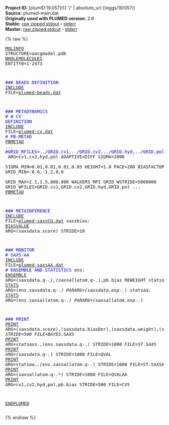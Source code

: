 **Project ID:** [plumID:19.057]({{ '/' | absolute_url }}eggs/19/057/)  
**Source:** plumed-main.dat  
**Originally used with PLUMED version:** 2.6  
**Stable:** [raw zipped stdout](plumed-main.dat.plumed.stdout.txt.zip) - [stderr](plumed-main.dat.plumed.stderr)  
**Master:** [raw zipped stdout](plumed-main.dat.plumed_master.stdout.txt.zip) - [stderr](plumed-main.dat.plumed_master.stderr)  

{% raw %}<pre>
<a href="https://plumed.github.io/doc-master/user-doc/html/_m_o_l_i_n_f_o.html">MOLINFO</a> STRUCTURE=aacgmodel.pdb
<a href="https://plumed.github.io/doc-master/user-doc/html/_w_h_o_l_e_m_o_l_e_c_u_l_e_s.html">WHOLEMOLECULES</a> ENTITY0=1-2473

<span style="color:blue">### BEADS DEFINITION</span>
<a href="https://plumed.github.io/doc-master/user-doc/html/_i_n_c_l_u_d_e.html">INCLUDE</a> FILE=<a href="plumed-beads.dat.html">plumed-beads.dat</a> 


<span style="color:blue">### METADYNAMICS</span>
<span style="color:blue">#</span>
<span style="color:blue"># CV DEFINITION</span>
<a href="https://plumed.github.io/doc-master/user-doc/html/_i_n_c_l_u_d_e.html">INCLUDE</a> FILE=<a href="plumed-cv.dat.html">plumed-cv.dat</a>
<span style="color:blue"># PB-METAD</span>
<a href="https://plumed.github.io/doc-master/user-doc/html/_p_b_m_e_t_a_d.html">PBMETAD</a> ...
 	<span style="color:blue">#GRID_RFILES=../GRID.cv1,../GRID.cv2,../GRID.hyd,../GRID.pol  </span>
	ARG=cv1,cv2,hyd,pol
	ADAPTIVE=DIFF SIGMA=2000	
	SIGMA_MIN=0.01,0.01,0.01,0.05
	HEIGHT=1.0
	PACE=200
	BIASFACTOR=30
	LABEL=pb
	GRID_MIN=-0.6,-1.2,0,0        
        GRID_MAX=2.1,1.5,800,800
	WALKERS_MPI
	GRID_WSTRIDE=5000000
	GRID_WFILES=GRID.cv1,GRID.cv2,GRID.hyd,GRID.pol
... <a href="https://plumed.github.io/doc-master/user-doc/html/_p_b_m_e_t_a_d.html">PBMETAD</a>


<span style="color:blue">### METAINFERENCE</span>
<a href="https://plumed.github.io/doc-master/user-doc/html/_i_n_c_l_u_d_e.html">INCLUDE</a> FILE=<a href="plumed-saxsCG.dat.html">plumed-saxsCG.dat</a>
saxsbias: <a href="https://plumed.github.io/doc-master/user-doc/html/_b_i_a_s_v_a_l_u_e.html">BIASVALUE</a> ARG=(saxsdata\.score) STRIDE=10 

<span style="color:blue">### MONITOR</span>
<span style="color:blue"># SAXS-AA</span>
<a href="https://plumed.github.io/doc-master/user-doc/html/_i_n_c_l_u_d_e.html">INCLUDE</a> FILE=<a href="plumed-saxsAA.dat.html">plumed-saxsAA.dat</a>
<span style="color:blue"># ENSEMBLE AND STATISTICS</span>
ens: <a href="https://plumed.github.io/doc-master/user-doc/html/_e_n_s_e_m_b_l_e.html">ENSEMBLE</a> ARG=(saxsdata\.q-.*),(saxsallatom\.q-.*),pb.bias REWEIGHT
statsaxs: <a href="https://plumed.github.io/doc-master/user-doc/html/_s_t_a_t_s.html">STATS</a> ARG=(ens\.saxsdata\.q-.*) PARARG=(saxsdata\.exp-.*)
statsaa: <a href="https://plumed.github.io/doc-master/user-doc/html/_s_t_a_t_s.html">STATS</a> ARG=(ens\.saxsallatom\.q-.*) PARARG=(saxsallatom\.exp-.*)

<span style="color:blue">### PRINT</span>
<a href="https://plumed.github.io/doc-master/user-doc/html/_p_r_i_n_t.html">PRINT</a> ARG=(saxsdata\.score),(saxsdata\.biasDer),(saxsdata\.weight),(saxsdata\.scale),(saxsdata\.acceptScale),(saxsdata\.acceptSigma),(saxsdata\.sigma.*) STRIDE=500 FILE=BAYES.SAXS
<a href="https://plumed.github.io/doc-master/user-doc/html/_p_r_i_n_t.html">PRINT</a> ARG=statsaxs.*,(ens\.saxsdata\.q-.*) STRIDE=1000 FILE=ST.SAXS
<a href="https://plumed.github.io/doc-master/user-doc/html/_p_r_i_n_t.html">PRINT</a> ARG=(saxsdata\.q-.*) STRIDE=1000 FILE=QVAL
<a href="https://plumed.github.io/doc-master/user-doc/html/_p_r_i_n_t.html">PRINT</a> ARG=statsaa.*,(ens\.saxsallatom\.q-.*) STRIDE=1000 FILE=ST.SAXSAA
<a href="https://plumed.github.io/doc-master/user-doc/html/_p_r_i_n_t.html">PRINT</a> ARG=(saxsallatom\.q-.*) STRIDE=1000 FILE=QVALAA
<a href="https://plumed.github.io/doc-master/user-doc/html/_p_r_i_n_t.html">PRINT</a> ARG=cv1,cv2,hyd,pol,pb.bias STRIDE=500 FILE=CVS

<a href="https://plumed.github.io/doc-master/user-doc/html/_e_n_d_p_l_u_m_e_d.html">ENDPLUMED</a> 
</pre>{% endraw %}
